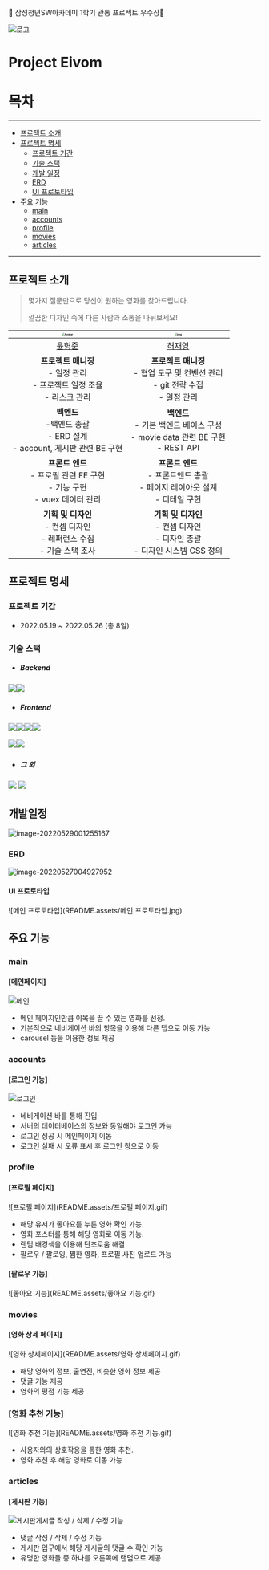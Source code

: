 

🥇 삼성청년SW아카데미 1학기 관통 프로젝트 우수상🥇



![로고](README.assets/로고.png)

# Project Eivom

# 목차

---

* [프로젝트 소개](#프로젝트-소개)
* [프로젝트 명세](#프로젝트-명세)
  * [프로젝트 기간](#프로젝트-기간)
  * [기술 스택](#기술-스택)
  * [개발 일정](#개발-일정)
  * [ERD](#ERD)
  * [UI 프로토타입](#UI-프로토타입)
* [주요 기능](#주요-기능)
  * [main](#main)
  * [accounts](#accounts)
  * [profile](#profile)
  * [movies](#movies)
  * [articles](#articles)

---

## 프로젝트 소개

> 몇가지 질문만으로 당신이 원하는 영화를 찾아드립니다.
>
> 깔끔한 디자인 속에 다른 사람과 소통을 나눠보세요!

| <img src="https://avatars.githubusercontent.com/u/97644412?v=4" alt="Avatar" style="zoom:33%;" /> | <img src="https://avatars.githubusercontent.com/u/84772914?v=4" alt="img" style="zoom:33%;" /> |
| :----------------------------------------------------------: | :----------------------------------------------------------: |
|            [윤형준](https://github.com/hanggeee)             |            [허재영](https://github.com/DasisCore)            |
| __프로젝트 매니징__<br />- 일정 관리<br />- 프로젝트 일정 조율<br />- 리스크 관리 | __프로젝트 매니징__<br />- 협업 도구 및 컨벤션 관리<br />- git 전략 수집<br />- 일정 관리 |
| __백엔드__<br />-백엔드 총괄<br />- ERD 설계<br />- account, 게시판 관련 BE 구현 | __백엔드__<br />- 기본 백엔드 베이스 구성<br />- movie data 관련 BE 구현<br />- REST API |
| __프론트 엔드__<br />- 프로필 관련 FE 구현<br />- 기능 구현<br />-  vuex 데이터 관리 | __프론트 엔드__<br />- 프론트엔드 총괄<br />- 페이지 레이아웃 설계<br />- 디테일 구현 |
| __기획 및 디자인__<br />- 컨셉 디자인<br />- 레퍼런스 수집<br />- 기술 스택 조사 | __기획 및 디자인__<br />- 컨셉 디자인<br />- 디자인 총괄<br />- 디자인 시스템 CSS 정의 |



## 프로젝트 명세

### 프로젝트 기간

- 2022.05.19 ~ 2022.05.26 (총 8일)



### 기술 스택

- ##### Backend

​		<img src="https://img.shields.io/badge/python-3776AB?style=for-the-badge&logo=python&logoColor=white"><img src="https://img.shields.io/badge/django-092E20?style=for-the-badge&logo=django&logoColor=white"> 



- ##### Frontend

​		<img src="https://img.shields.io/badge/vue.js-4FC08D?style=for-the-badge&logo=vue.js&logoColor=white"><img src="https://img.shields.io/badge/html5-E34F26?style=for-the-badge&logo=html5&logoColor=white"><img src="https://img.shields.io/badge/css-1572B6?style=for-the-badge&logo=css3&logoColor=white"><img src="https://img.shields.io/badge/javascript-F7DF1E?style=for-the-badge&logo=javascript&logoColor=black">

​		<img src="https://img.shields.io/badge/node.js-339933?style=for-the-badge&logo=Node.js&logoColor=white"><img src="https://img.shields.io/badge/bootstrap-7952B3?style=for-the-badge&logo=bootstrap&logoColor=white">

   

- ##### 그 외

​		<img src="https://img.shields.io/badge/fontawesome-339AF0?style=for-the-badge&logo=fontawesome&logoColor=white">  <img src="https://img.shields.io/badge/github-181717?style=for-the-badge&logo=github&logoColor=white">



## 개발일정

![image-20220529001255167](README.assets/image-20220529001255167.png)

### ERD

![image-20220527004927952](README.assets/image-20220527004927952.png)





#### UI 프로토타입

![메인 프로토타입](README.assets/메인 프로토타입.jpg)



## 주요 기능



### main

#### [메인페이지]

![메인](README.assets/메인.gif)

- 메인 페이지인만큼 이목을 끌 수 있는 영화를 선정.
- 기본적으로 네비게이션 바의 항목을 이용해 다른 탭으로 이동 가능
- carousel 등을 이용한 정보 제공



### accounts

#### [로그인 기능]

![로그인](README.assets/로그인.gif)

- 네비게이션 바를 통해 진입
- 서버의 데이터베이스의 정보와 동일해야 로그인 가능
- 로그인 성공 시 메인페이지 이동
- 로그인 실패 시 오류 표시 후 로그인 창으로 이동



### profile

#### [프로필 페이지]

![프로필 페이지](README.assets/프로필 페이지.gif)

- 해당 유저가 좋아요를 누른 영화 확인 가능.
- 영화 포스터를 통해 해당 영화로 이동 가능.
- 랜덤 배경색을 이용해 단조로움 해결
- 팔로우 / 팔로잉, 찜한 영화, 프로필 사진 업로드 가능



#### [팔로우 기능]

![좋아요 기능](README.assets/좋아요 기능.gif)



### movies

#### [영화 상세 페이지]

![영화 상세페이지](README.assets/영화 상세페이지.gif)

- 해당 영화의 정보, 출연진, 비슷한 영화 정보 제공
- 댓글 기능 제공
- 영화의 평점 기능 제공



### [영화 추천 기능]

![영화 추천 기능](README.assets/영화 추천 기능.gif)

- 사용자와의 상호작용을  통한 영화 추천.
- 영화 추천 후 해당 영화로 이동 가능



### articles

#### [게시판 기능]

![게시판](README.assets/게시판.gif)게시글 작성 / 삭제 / 수정 기능

- 댓글 작성 / 삭제 / 수정 기능
- 게시판 입구에서 해당 게시글의 댓글 수 확인 가능
- 유명한 영화들 중 하나를 오른쪽에 랜덤으로 제공

